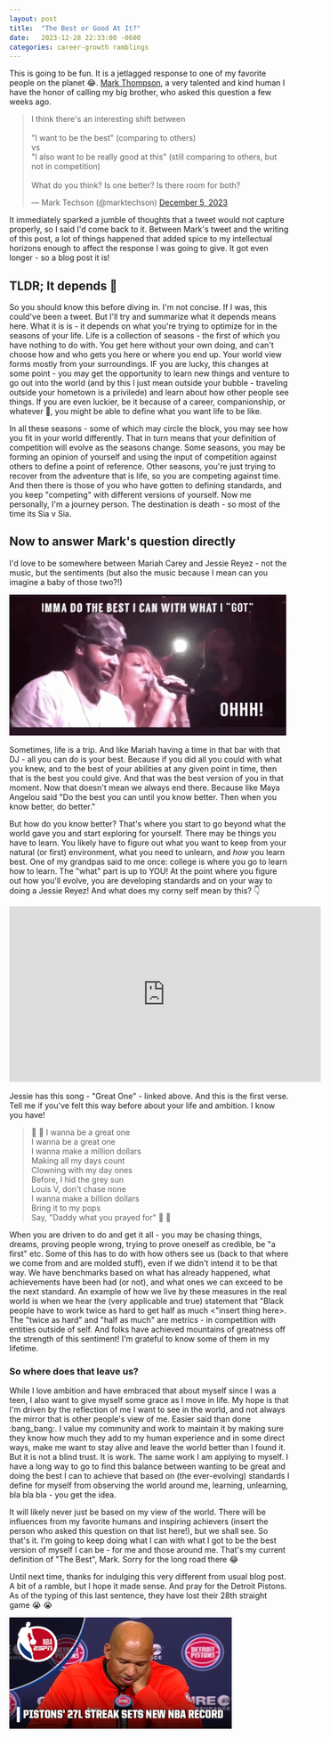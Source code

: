 ```yaml
---
layout: post
title:  "The Best or Good At It?"
date:   2023-12-28 22:33:00 -0600
categories: career-growth ramblings
---
```


This is going to be fun. It is a jetlagged response to one of my favorite people on the planet :joy:. [Mark Thompson](https://twitter.com/marktechson), a very talented and kind human I have the honor of calling my big brother, who asked this question a few weeks ago.

<blockquote class="twitter-tweet" data-theme="dark"><p lang="en" dir="ltr">I think there&#39;s an interesting shift between<br><br>&quot;I want to be the best&quot; (comparing to others)<br>vs<br>&quot;I also want to be really good at this&quot; (still comparing to others, but not in competition)<br><br>What do you think? Is one better? Is there room for both?</p>&mdash; Mark Techson (@marktechson) <a href="https://twitter.com/marktechson/status/1732130882494820437?ref_src=twsrc%5Etfw">December 5, 2023</a></blockquote> <script async src="https://platform.twitter.com/widgets.js" charset="utf-8"></script>

It immediately sparked a jumble of thoughts that a tweet would not capture properly, so I said I'd come back to it. Between Mark's tweet and the writing of this post, a lot of things happened that added spice to my intellectual horizons enough to affect the response I was going to give. It got even longer - so a blog post it is!

## TLDR; It depends :grimacing:

So you should know this before diving in. I'm not concise. If I was, this could've been a tweet. But I'll try and summarize what it depends means here. What it is is - it depends on what you're trying to optimize for in the seasons of your life. Life is a collection of seasons - the first of which you have nothing to do with. You get here without your own doing, and can't choose how and who gets you here or where you end up. Your world view forms mostly from your surroundings. IF you are lucky, this changes at some point - you may get the opportunity to learn new things and venture to go out into the world (and by this I just mean outside your bubble - traveling outside your hometown is a privilede) and learn about how other people see things. If you are even luckier, be it because of a career, companionship, or whatever :shrug:, you might be able to define what you want life to be like.

In all these seasons - some of which may circle the block, you may see how you fit in your world differently. That in turn means that your definition of competition will evolve as the seasons change. Some seasons, you may be forming an opinion of yourself and using the input of competition against others to define a point of reference. Other seasons, you're just trying to recover from the adventure that is life, so you are competing against time. And then there is those of you who have gotten to defining standards, and you keep "competing" with different versions of yourself. Now me personally, I'm a journey person. The destination is death - so most of the time its Sia v Sia.

## Now to answer Mark's question directly

I'd love to be somewhere between Mariah Carey and Jessie Reyez - not the music, but the sentiments (but also the music because I mean can you imagine a baby of those two?!)

![a GIF of a drunk woman saying "imma do the best I can with what I got" into a microphone. That woman is the legendary Mariah Carey](/assets/img/mariah-carey-doing-the-best.gif)

Sometimes, life is a trip. And like Mariah having a time in that bar with that DJ - all you can do is your best. Because if you did all you could with what you knew, and to the best of your abilities at any given point in time, then that is the best you could give. And that was the best version of you in that moment. Now that doesn't mean we always end there. Because like Maya Angelou said "Do the best you can until you know better. Then when you know better, do better."

But how do you know better? That's where you start to go beyond what the world gave you and start exploring for yourself. There may be things you have to learn. You likely have to figure out what you want to keep from your natural (or first) environment, what you need to unlearn, and *how* you learn best. One of my grandpas said to me once: college is where you go to learn how to learn. The "what" part is up to YOU! At the point where you figure out how you'll evolve, you are developing standards and on your way to doing a Jessie Reyez! And what does my corny self mean by this? :point_down:

<iframe width="560" height="315" src="https://www.youtube.com/embed/uweEDKsAhxg?si=N48yj3qrVURcxBjj" title="YouTube video player" frameborder="0" allow="accelerometer; autoplay; clipboard-write; display-capture; encrypted-media; gyroscope; picture-in-picture; web-share" allowfullscreen></iframe>

Jessie has this song - "Great One" - linked above. And this is the first verse. Tell me if you've felt this way before about your life and ambition. I know you have!

> :musical_note: :musical_note: I wanna be a great one  
I wanna be a great one  
I wanna make a million dollars  
Making all my days count  
Clowning with my day ones  
Before, I hid the grey sun  
Louis V, don't chase none  
I wanna make a billion dollars  
Bring it to my pops  
Say, "Daddy what you prayed for" :musical_note: :musical_note:

When you are driven to do and get it all - you may be chasing things, dreams, proving people wrong, trying to prove oneself as credible, be "a first" etc. Some of this has to do with how others see us (back to that where we come from and are molded stuff), even if we didn't intend it to be that way. We have benchmarks based on what has already happened, what achievements have been had (or not), and what ones we can exceed to be the next standard. An example of how we live by these measures in the real world is when we hear the (very applicable and true) statement that "Black people have to work twice as hard to get half as much <"insert thing here>. The "twice as hard" and "half as much" are metrics - in competition with entities outside of self. And folks have achieved mountains of greatness off the strength of this sentiment! I'm grateful to know some of them in my lifetime.

### So where does that leave us?

While I love ambition and have embraced that about myself since I was a teen, I also want to give myself some grace as I move in life. My hope is that I'm driven by the reflection of me I want to see in the world, and not always the mirror that is other people's view of me. Easier said than done :bang_bang:. I value my community and work to maintain it by making sure they know how much they add to my human experience and in some direct ways, make me want to stay alive and leave the world better than I found it. But it is not a blind trust. It is work. The same work I am applying to myself. I have a long way to go to find this balance between wanting to be great and doing the best I can to achieve that based on (the ever-evolving) standards I define for myself from observing the world around me, learning, unlearning, bla bla bla - you get the idea.

It will likely never just be based on my view of the world. There will be influences from my favorite humans and inspiring achievers (insert the person who asked this question on that list here!), but we shall see. So that's it. I'm going to keep doing what I can with what I got to be the best version of myself I can be - for me and those around me. That's my current definition of "The Best", Mark. Sorry for the long road there :joy:

Until next time, thanks for indulging this very different from usual blog post. A bit of a ramble, but I hope it made sense. And pray for the Detroit Pistons. As of the typing of this last sentence, they have lost their 28th straight game :sob: :sob:

<img src="/assets/img/pistons-losing-record.jpg" alt="an image showing text headline that the Detroit Pistons set the losing streak record at 27 games with a picture of a man being pensive -it is the head coach of the team, Monty Williams" width="400" height="200"/>